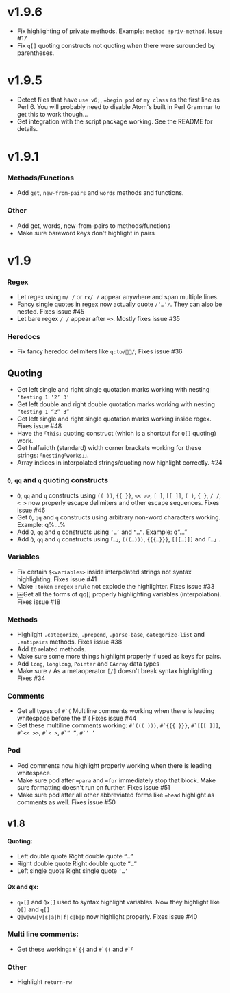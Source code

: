 # v1.9.6
* Fix highlighting of private methods. Example: `method !priv-method`. Issue #17
* Fix `q[]` quoting constructs not quoting when there were surounded by parentheses.

# v1.9.5
* Detect files that have `use v6;`, `=begin pod` or `my class` as the first line
  as Perl 6. You will probably need to disable Atom's built in Perl Grammar to
  get this to work though...
* Get integration with the script package working. See the README for details.

# v1.9.1

### Methods/Functions
* Add `get`, `new-from-pairs` and `words` methods and functions.
### Other
* Add get, words, new-from-pairs to methods/functions
* Make sure bareword keys don't highlight in pairs

# v1.9

### Regex
* Let regex using `m/ /` or `rx/ /` appear anywhere and span multiple lines.
* Fancy single quotes in regex now actually quote `/‘…’/`. They can also be nested. Fixes issue #45
* Let bare regex `/ /` appear after `=>`. Mostly fixes issue #35

### Heredocs
* Fix fancy heredoc delimiters like `q:to/📝🔚/`; Fixes issue #36

## Quoting
* Get left single and right single quotation marks working with nesting `‘testing 1 ‘2’ 3’`
* Get left double and right double quotation marks working with nesting `“testing 1 “2” 3”`
* Get left single and right single quotation marks working inside regex. Fixes issue #48
* Have the `｢this｣` quoting construct (which is a shortcut for `Q[]` quoting) work.
* Get halfwidth (standard) width corner brackets working for these strings: `｢nesting｢works｣｣`.
* Array indices in interpolated strings/quoting now highlight correctly. #24

### `Q`, `qq` and `q` quoting constructs
* `Q`, `qq` and `q` constructs using `(( ))`, `{{ }}`, `<< >>`, `[ ]`, `[[ ]]`, `( )`,
`{ }`, `/ /`,  `< >` now properly escape delimiters and other escape sequences. Fixes issue #46
* Get `Q`, `qq` and `q` constructs using arbitrary non-word characters working. Example: q%…%
* Add `Q`, `qq` and `q` constructs using `‘…’` and  `“…”`. Example: q“…”
* Add `Q`, `qq` and `q` constructs using `｢…｣`, `(((…)))`, `{{{…}}}`, `[[[…]]]` and`「…」`.


### Variables
* Fix certain `$<variables>` inside interpolated strings not syntax highlighting. Fixes issue #41
* Make `:token` `:regex` `:rule` not explode the highlighter. Fixes issue #33
* ￼Get all the forms of qq[] properly highlighting variables (interpolation). Fixes issue #18

### Methods
* Highlight `.categorize`, `.prepend`, `.parse-base`, `categorize-list` and `.antipairs` methods. Fixes issue #38
* Add `IO` related methods.
* Make sure some more things highlight properly if used as keys for pairs.
* Add `long`, `longlong`, `Pointer` and `CArray` data types
* Make sure `/` As a metaoperator `[/]` doesn't break syntax highlighting Fixes #34

### Comments
* Get all types of ```#`(``` Multiline comments working when there is leading whitespace before the #\`( Fixes issue #44
* Get these multiline comments working:
  ```#`((( )))```, ```#`{{{ }}}```, ```#`[[[ ]]]```, ```#`<< >>```, ```#`< >```, ```#`“ ”```, ```#`‘ ’```

### Pod
* Pod comments now highlight properly working when there is leading whitespace.
* Make sure pod after `=para` and `=for` immediately stop that block. Make sure formatting doesn't run on further. Fixes issue #51
* Make sure pod after all other abbreviated forms like `=head` highlight as comments as well. Fixes issue #50


## v1.8
#### Quoting:
* Left double quote Right double quote ```“…”```
* Right double quote Right double quote ```”…”```
* Left single quote Right single quote ```‘…’```

#### Qx and qx:
* `qx[]` and `Qx[]` used to syntax highlight variables. Now they highlight like `Q[]` and `q[]`
* `Q|w|ww|v|s|a|h|f|c|b|p` now highlight properly. Fixes issue #40
### Multi line comments:
* Get these working:  ```#`{{``` and ```#`((``` and ```#`｢```

### Other
* Highlight `return-rw`
